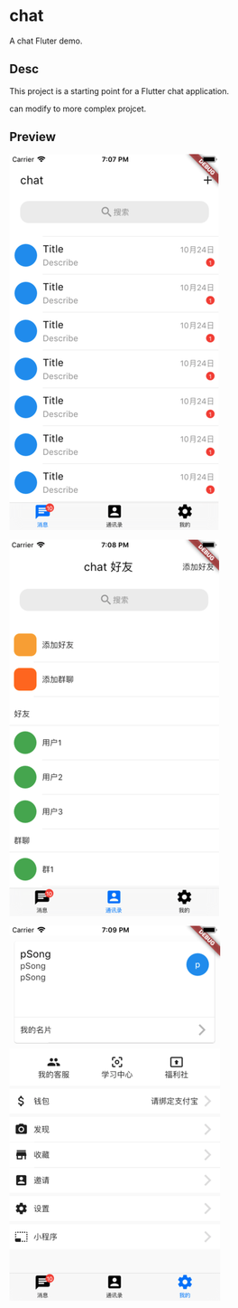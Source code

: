 # chat

A chat Fluter demo.

## Desc

This project is a starting point for a Flutter chat application.

can modify to more complex projcet.

## Preview

![Image text](https://raw.githubusercontent.com/szp2076250/chat_demo/master/screenshoot/page1.png)

![Image text](https://raw.githubusercontent.com/szp2076250/chat_demo/master/screenshoot/page2.png)

![Image text](https://raw.githubusercontent.com/szp2076250/chat_demo/master/screenshoot/page3.png)